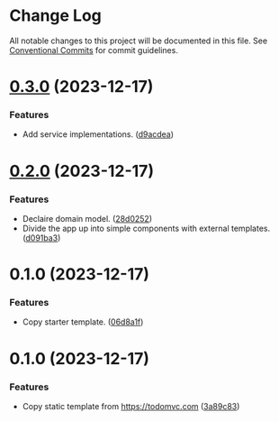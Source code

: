 # Change Log

All notable changes to this project will be documented in this file.
See [Conventional Commits](https://conventionalcommits.org) for commit guidelines.

# [0.3.0](https://github.com/lean-ng/training/compare/todomvc@0.2.0...todomvc@0.3.0) (2023-12-17)

### Features

- Add service implementations. ([d9acdea](https://github.com/lean-ng/training/commit/d9acdea7b789984ef82dcaced77fd370e48fa6ce))

# [0.2.0](https://github.com/lean-ng/training/compare/todomvc@0.1.0...todomvc@0.2.0) (2023-12-17)

### Features

- Declaire domain model. ([28d0252](https://github.com/lean-ng/training/commit/28d025238d7fdc96bd9710d7c74d58f7d8f0ffbe))
- Divide the app up into simple components with external templates. ([d091ba3](https://github.com/lean-ng/training/commit/d091ba3d34219b1171d68513fa0bcf57e2ad7769))

# 0.1.0 (2023-12-17)

### Features

- Copy starter template. ([06d8a1f](https://github.com/lean-ng/training/commit/06d8a1f001bb1089198386e1349a0044ec26c5ae))

# 0.1.0 (2023-12-17)

### Features

- Copy static template from https://todomvc.com ([3a89c83](https://github.com/lean-ng/training/commit/3a89c831b751947100ba044d6a5802a3087b088d))
